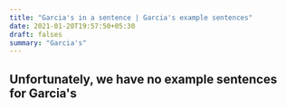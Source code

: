 ```yaml
---
title: "Garcia's in a sentence | Garcia's example sentences"
date: 2021-01-20T19:57:50+05:30
draft: falses
summary: "Garcia's"
---
```

## Unfortunately, we have no example sentences for Garcia's                 
